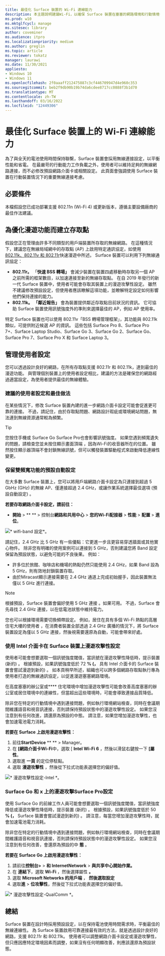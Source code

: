 ```yaml
---
title: 最佳化 Surface 裝置的 Wi-Fi 連線能力
description: 本主題說明建議Wi-Fi，以確保 Surface 裝置在塞塞的網路環境和行動情境中保持連接。
ms.prod: w10
ms.mktglfcycl: manage
ms.sitesec: library
author: coveminer
ms.audience: itpro
ms.localizationpriority: medium
ms.author: greglin
ms.topic: article
ms.reviewer: tokatz
manager: laurawi
ms.date: 11/30/2021
appliesto:
- Windows 10
- Windows 11
ms.openlocfilehash: 2f0aaaff212475887c3cf446709947d4e960c353
ms.sourcegitcommit: beb2f9db90b19b74da6cdee8717cc0888f3b1d70
ms.translationtype: MT
ms.contentlocale: zh-TW
ms.lasthandoff: 03/16/2022
ms.locfileid: "12449306"
---
```

# <a name="optimize-wi-fi-connectivity-on-surface-devices"></a>最佳化 Surface 裝置上的 Wi-Fi 連線能力

為了與全天的電池使用時間保持聯繫，Surface 裝置會採用無線連接設定，以平衡性能和省電。 在最嚴苛的行動能力工作負載之外，使用者可以維持足夠的無線網路連接，而不必修改預設網路介面卡或相關設定。 此頁面會強調使用 Surface 裝置在行動裝置情況下的重要無線連接考慮。

## <a name="prerequisites"></a>必要條件

本檔假設您已成功部署支援 802.11n (Wi-Fi 4) 或更新版本，遵循主要設備廠商的最佳作法建議。

## <a name="configuring-access-points-for-optimal-roaming-capabilities"></a>為優化漫遊功能而建立存取點

假設您正在管理由許多不同類型的用戶端裝置所存取的無線網路。 在這種情況下，建議您在無線局域網中的存取點 (AP) 上啟用特定通訊協定，如使用 [802.11k、802.11v 和 802.11r](/windows-hardware/drivers/network/fast-roaming-with-802-11k--802-11v--and-802-11r)快速漫遊中所述。 Surface 裝置可以利用下列無線通訊協定：

- **802.11r。** 「**快速 BSS 轉場」** 會減少裝置在裝置四處移動時存取另一個 AP 之前所需的框架數目，以加速連接至新的無線存取點。 在自 2019 年發行的新一代 Surface 裝置中，使用者可能會存取其裝置上的漫遊攻擊性設定。 雖然不建議修改預設設定，但使用者應該瞭解這項功能，並瞭解特定設定如何影響他們保持連接的能力。
- **802.11k。** **「鄰近報告」** 會為裝置提供鄰近存取點目前狀況的資訊。 它可協助 Surface 裝置使用訊號強度外的準則來選擇最佳的 AP，例如 AP 使用率。

特定 Surface 裝置也可以使用 802.11v「BSS 轉場管理框架」，其功能與 802.11k 類似，可提供附近候選 AP 的資訊。 這些包括 Surface Pro 8、Surface Pro 7+、Surface Laptop Studio、Surface Go 3、Surface Go 2、Surface Go、Surface Pro 7、Surface Pro X 和 Surface Laptop 3。

## <a name="managing-user-settings"></a>管理使用者設定

您可以透過設計良好的網路，在所有存取點支援 802.11r 和 802.11k，達到最佳的漫遊功能。 與管理個別裝置上的使用者設定相比，建議的方法是確保您的網路經過適當設定，為使用者提供最佳的無線體驗。

### <a name="recommended-user-settings-and-best-practices"></a>建議的使用者設定和最佳做法

在某些情況下，修改 Surface 裝置內建的進一步網路介面卡設定可能會促進更可靠的連接。 不過，請記住，由於存取點問題、網路設計瑕疵或環境網站問題，無法連到無線資源通常較為頻繁。

> [!TIP]
> 您按住手機或 Surface Go Surface Pro也會影響訊號強度。 如果您遇到頻寬遺失的問題，請檢查您並未按住顯示畫面頂端 ，因為Wi-Fi的收音器所在的位置。 雖然按住顯示器頂端不會封鎖無線訊號，但可以觸發裝置驅動程式來啟動降低連線性變更。

### <a name="keep-default-auto-setting-for-dual-bandwidth-capability"></a>保留雙頻寬功能的預設自動設定

在大多數 Surface 裝置上，您可以將用戶端網路介面卡設定為只連接到超過 5 GbHz (GHz) 的無線 AP、僅連接超過 2.4 GHz，或讓作業系統選擇最佳選項 (預設自動設定) 。

**若要存取網路介面卡設定，請前往：**

- **開始**  > ** **  >  控制台**網路和共用中心**  > **您的Wi-Fi配接器**  > **性能**  > **配置**  > **進位**。

![* wifi-band 設定*。](images/wifi-band.png) <br>

請記住，2.4 GHz 比 5 GHz 有一些優點：它更進一步且更容易穿透牆面或其他實心物件。 除非您有明確的使用案例可以連接到 5 GHz，否則建議您將 Band 設定保留為預設狀態，以避免可能的不良後果。 例如：

- 許多位於旅館、咖啡店和機場的熱點仍然只能使用 2.4 GHz，如果 Band 設為 5 GHz，則有效地封鎖裝置存取。
- 由於Miracast顯示連接需要在 2.4 GHz 通道上完成初始握手，因此裝置無法僅以 5 GHz 進行連接。

> [!NOTE]
> 根據預設，Surface 裝置會偏好使用 5 GHz 連接 。如果可用。 不過，Surface 會先尋找 2.4 GHz 連接，以在低電池狀態中維持電力。

您也可以根據環境需要切換頻帶設定。 例如，居住在具有多個 Wi-Fi 熱點的高層住宅大樓的使用者 ，在消費者裝置全部透過 2.4 GHz 廣播的情況下，將 Surface 裝置設定為僅以 5 GHz 連接，然後視需要還原為自動，可能會帶來好處。

### <a name="roaming-aggressiveness-settings-on-surface-devices-with-intel-adapters"></a>使用 Intel 介面卡在 Surface 裝置上漫遊攻擊性設定

使用者可能會想要選取一個訊號強度閾值，當訊號在漫遊攻擊性降低時，提示裝置 (新的) 。 根據預設，如果訊號強度低於 72 **% (，** 具有 Intel 介面卡的 Surface 裝置會嘗試漫遊到新的) 。 如本頁稍早所述，組織也可以跨多個網路存取點執行專為使用者打造的無線通訊協定，以促進漫遊塞塞網路環境。

在高度塞塞的辦公室或**** 住宅環境中增加漫遊攻擊性可能會改善高度塞塞的辦公室或居住環境中的連線性，但當超出這些環境時，可能會導致連接品質降低。

除非您在特定的行動情境中遇到連接問題，例如執行環境網站檢查，同時在會議期間維護語音和視音訊連接，否則請保持預設狀態中的漫遊攻擊性設定。 如果您沒注意到有任何改進，請還原為預設的中態。 請注意，如果您增加漫遊攻擊性，也會加速電池電力消耗。

**若要在 Surface 上啟用漫遊攻擊性：**

1. 前往**StartDevice** ** **  >  Manager。
2. 在 **[網路介面卡Wi-Fi**中，選取 [ **Intel Wi-Fi 6** ，然後以滑鼠右鍵按一下 **[屬性**。
3. 選取進 **一頁** 的定位停駐點。
4. 選取 **漫遊攻擊性** ，然後從下拉式功能表選擇您的偏好值。

![* 漫遊攻擊性設定-Intel *。](images/wifi-roaming-int.png) <br>

### <a name="roaming-aggressiveness-settings-on-surface-go-and-surface-pro-x"></a>Surface Go 和 x 上的漫遊攻擊Surface Pro設定

使用 Surface Go 的前線工作人員可能會想要選取一個訊號強度閾值，當訊號強度降低或漫遊攻擊性降低時，提示裝置 (新的) 。 根據預設，如果訊號強度低於 50 **% (，** Surface 裝置會嘗試漫遊到新的) 。 請注意，每當您增加漫遊攻擊性時，就會加速電池電力消耗。

除非您在特定的行動情境中遇到連接問題，例如執行環境網站檢查，同時在會議期間維護語音和視音訊連接，否則請保持預設狀態中的漫遊攻擊性設定。 如果您沒注意到有任何改善，會還原為預設的中 **態** 。

**若要在 Surface Go 上啟用漫遊攻擊性：**

1. 請前往**控制台>**  >  **和 InternetNetwork**  >  **與共享中心開始作業。**
2. 在 **連結下**，選取 **Wi-Fi** ，然後選擇屬性 **。**
3. 選取 **Microsoft Networks 的用戶端** ， **然後選取設定**
4. 選取**進**  >  **位攻擊性**，然後從下拉式功能表選擇您的偏好值。

![* 漫遊攻擊性設定-QualComm *。](images/wifi-roaming.png) <br>

## <a name="conclusion"></a>總結

Surface 裝置在設計時採用預設設定，以在保持電池使用時間需求時，平衡最佳的無線連線性。 為 Surface 裝置啟用可靠連接最有效的方法，就是透過設計良好的網路，支援 802.11r 和 802.11k。 使用者可以調整網路介面卡設定或漫遊攻擊性，但只應因應特定環境因素而調整，如果沒有任何明顯改善，則應該還原為預設狀態。
